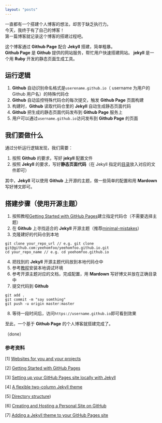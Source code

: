 ```yaml
---
layout: "posts"
---
```

一直都有一个搭建个人博客的想法，却苦于缺乏执行力。  
今天，我终于有了自己的博客！  
第一篇博客就记录这个博客的搭建过程吧。

这个博客通过 **Github Page** 配合 __Jekyll__ 搭建，简单粗暴。  
**Github Page** 是 **Github** 提供的网站服务，帮忙用户快速搭建网站。
**jekyll** 是一个用 **Ruby** 开发的静态页面生成工具。

## 运行逻辑
1. **Github** 自动识别命名格式是`userename.github.io`（ username 为用户的 Github 用户名）的特殊代码仓
2. **Github** 自动监控特殊代码仓的每次提交，触发 **Github Page** 页面构建
3. 构建时，**Github** 读取代码仓里的 **Jekyll** 自动生成静态页面代码
4. **Github** 把生成的静态页面代码发布到 **Github Page** 服务上
5. 用户可以通过`username.github.io`访问发布到 **Github Page** 的页面

## 我们要做什么
通过分析运行逻辑发现，我们需要：
1. 按照 **Github** 的要求，写好 **jekyll** 配置文件
2. 按照 **Jekyll** 的要求，写好**静态页面代码**（在 Jekyll 指定的[目录](https://jekyllrb.com/docs/structure/)放入对应的文件即可）


其中，**Jekyll** 可以使用 **Github** 上开源的主题，做一些简单的配置和用 **Mardown** 写好博文即可。

## 搭建步骤（使用开源主题）
1. 按照教程[Getting Started with GitHub Pages](https://guides.github.com/features/pages/)建立指定代码仓（不需要选择主题）
2. 在 **Github** 上寻找适合的 **Jekyll** 开源主题（推荐[minimal-mistakes](https://github.com/mmistakes/minimal-mistakes)）
3. 克隆建好的代码仓到本地
```shell
git clone your_repo_url // e.g. git clone git@github.com:yeehomfoo/yeehomfoo.github.io.git
cd your_repo_name // e.g. cd yeehomfoo.github.io
```
4. 把找到的 **Jekyll** 开源主题代码放到本地代码仓中
5. 参考[教程](https://help.github.com/articles/setting-up-your-github-pages-site-locally-with-jekyll/)安装本地调试环境
6. 参考开源主题对应的文档，完成配置，用 **Mardown** 写好博文并放在正确目录中
7. 提交代码到 **Github**
```shell
git add .
git commit -m "say somthing"
git push -u origin master:master
```
8. 等待一段时间后，访问`https://username.github.io`即可看到效果

至此，一个基于 **Github Page** 的个人博客就搭建完成了。


（done）

### 参考资料



[1] [Websites for you and your projects](https://pages.github.com/)


[2] [Getting Started with GitHub Pages](https://guides.github.com/features/pages/)


[3] [Setting up your GitHub Pages site locally with Jekyll](https://help.github.com/articles/setting-up-your-github-pages-site-locally-with-jekyll/)


[4] [A flexible two-column Jekyll theme](https://mmistakes.github.io/minimal-mistakes/)


[5] [Directory structure](https://jekyllrb.com/docs/structure/))


[6] [Creating and Hosting a Personal Site on GitHub](http://jmcglone.com/guides/github-pages/)


[7] [Adding a Jekyll theme to your GitHub Pages site](https://help.github.com/articles/adding-a-jekyll-theme-to-your-github-pages-site/)